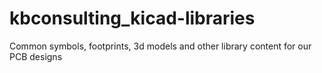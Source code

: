 # kbconsulting_kicad-libraries
Common symbols, footprints, 3d models and other library content for our PCB designs
